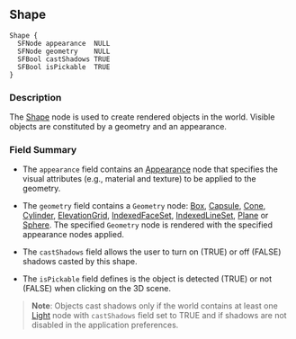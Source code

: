 ## Shape

```
Shape {
  SFNode appearance  NULL
  SFNode geometry    NULL
  SFBool castShadows TRUE
  SFBool isPickable  TRUE
}
```

### Description

The [Shape](#shape) node is used to create rendered objects in the world.
Visible objects are constituted by a geometry and an appearance.

### Field Summary

- The `appearance` field contains an [Appearance](appearance.md) node that
specifies the visual attributes (e.g., material and texture) to be applied to
the geometry.

- The `geometry` field contains a `Geometry` node: [Box](box.md),
[Capsule](capsule.md), [Cone](cone.md), [Cylinder](cylinder.md),
[ElevationGrid](elevationgrid.md), [IndexedFaceSet](indexedfaceset.md),
[IndexedLineSet](indexedlineset.md), [Plane](plane.md) or [Sphere](sphere.md).
The specified `Geometry` node is rendered with the specified appearance nodes
applied.

- The `castShadows` field allows the user to turn on (TRUE) or off (FALSE) shadows
casted by this shape.

- The `isPickable` field defines is the object is detected (TRUE) or not (FALSE) when clicking on the 3D scene.

> **Note**:
Objects cast shadows only if the world contains at least one [Light](light.md)
node with `castShadows` field set to TRUE and if shadows are not disabled in the
application preferences.
